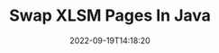 ---
############################# Static ############################
layout: "auto-gen-merger"
date: 2022-09-19T14:18:20
draft: false
otherformats: one otp ott pdf pps ppsx ppt pptx rtf tex vdx vsdm vsdx vssm vssx vstm

############################# Head ############################
head_title: "Swap & Exchange XLSM Pages in Java"
head_description: "Swap & Exchange positions of two pages within a XLSM file in Java using the documents merger API."

############################# Header ############################
title: "Swap XLSM Pages In Java"
description: "Swap XLSM Pages with a few lines of Java code."
bg_image: "https://cms.admin.containerize.com/templates/aspose/App_Themes/V3/images/bg/header1.png"
bg_overlay: false
button:
    enable: true
    icon: "fas fa-arrow-down"
    label: "Download Free Trial"
    link: "https://downloads.groupdocs.com/merger/java"

############################# SubMenu ############################
submenu:
    enable: true

    left:
        img_alt: "GroupDocs.Merger for Java"
        image: "https://cms.admin.containerize.com/templates/groupdocs/images/product-logos/90x90-noborder/groupdocs-merger-java.png"
        product: "GroupDocs.Merger"
        platform: "Java"

    middle:
        button:

            # button loop
            - link: "https://apireference.groupdocs.com/merger/java"
              text: "API Reference"

            # button loop
            - link: "https://github.com/groupdocs-merger"
              text: "Code Examples"

            # button loop
            - link: "https://products.groupdocs.app/merger/family"
              text: "Live Demos"

            # button loop
            - link: "https://purchase.groupdocs.com/pricing/merger/java"
              text: "Pricing"

    right:
        link_download: "https://downloads.groupdocs.com/merger"
        link_learn: "https://docs.groupdocs.com/merger/java"
        link_buy: "https://purchase.groupdocs.com"

############################# About ############################
about:
    enable: true
    title: "About GroupDocs.Merger for Java API"
    content: |
        [GroupDocs.Merger for Java](/merger/java/) offers a simple solution to safely merge & split between a wide range of document formats including PDF, Microsoft Office (Word, Excel, PowerPoint, OneNote), OpenDocument, HTML, images and many others within Java applications. By adding just a few lines of the code, perform several document operations such as move, remove, rotate, swap, extract or change the orientation of pages within the documents. The documents merging API also supports previewing document pages as an image to analyse the document structure, formatting and content on the page.
        
        GroupDocs.Merger API is a right choice for corporate solutions which needs file page swaping features. These APIs are well supported on all major operating systems and platforms including J2SE 7.0 (1.7), J2SE 8.0 (1.8), Java 10.

############################# Steps ############################
steps:
    enable: true
    title_left: "Swap XLSM File Pages in Java"
    content_left: |
        [GroupDocs.Merger for Java](/merger/java/) makes it easy for Java developers to swap pages within a XLSM file by implementing a few easy steps.
        
        * Initialize **SwapOptions** to specify page numbers to exchange.
        * Create new instance of **Merger** and pass source document path as a constructor parameter.
        * Call **swapPages** and pass **SwapOptions** object.
        * Call **save** and specify the file path to save the resultant document.

    title_right: "System Requirements"
    content_right: |
        GroupDocs.Merger for Java APIs are supported on all major platforms and operating systems. Before executing the code below, please make sure that you have the following prerequisites installed on your system.

        * Operating Systems: Microsoft Windows, Linux, MacOS
        * Development Environments: NetBeans, IntelliJ IDEA, Eclipse
        * Frameworks: J2SE 7.0 (1.7), J2SE 8.0 (1.8), Java 10
        * Download the latest version of GroupDocs.Merger for Java from [Maven](https://repository.groupdocs.com/webapp/#/artifacts/browse/tree/General/repo/com/groupdocs/groupdocs-merger)
         
    code: |
     {{% merger/additional-styles %}}
     {{< merger/code-merger title="How to swap XLSM file pages using Java example code">}}

        ```java    
        // Swap XLSM file pages using GroupDocs.Merger API
        int pageNumber1 = 6;
        int pageNumber2 = 1;

        // Initialize SwapOptions class to specify page numbers to swap
        SwapOptions swapOptions = new SwapOptions(pageNumber2, pageNumber1);

        // Instantiate Merger with input XLSM document
        Merger merger = new Merger("input.xlsm");

        // Call SwapPages method and pass SwapOptions object to it
        merger.swapPages(swapOptions);
    
        // Call Save method and pass desired file path to save the output document
        merger.save("output.xlsm");
        ```
     {{< /merger/code-merger >}}

############################# Demos ############################
demos:
    enable: true
    title: "Live Demos - Swap XLSM File Pages Online"
    content: |
       Swap XLSM file pages right now by visiting [GroupDocs.Merger Live Demos](https://products.groupdocs.app/splitter/swap-pages/xlsm) website.
       The live demo has the following benefits.
        
############################# About Formats ############################
about_formats:
    enable: true

############################# More Formats ############################
more_formats:
    enable: true
    title: "Swap Pages of Other File Formats"
    content: |
        Java documents merger & split API for file formats and images. Swap some of the popular file formats as stated below.

############################# Back to top ###############################
back_to_top:
    enable: true
---
